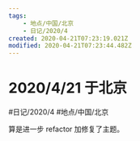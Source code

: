 ```yaml
---
tags:
    - 地点/中国/北京
    - 日记/2020/4
created: 2020-04-21T07:23:19.021Z
modified: 2020-04-21T07:23:44.482Z
---
```

# 2020/4/21 于北京
#日记/2020/4 #地点/中国/北京

<!-- @timer "date":"Tue Apr 21 2020 15:23:33 GMT+0800 (China Standard Time)" -->
算是进一步 refactor 加修复了主题。



